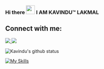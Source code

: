 ### Hi there <img src="https://media.giphy.com/media/hvRJCLFzcasrR4ia7z/giphy.gif" width="28"> I AM KAVINDU™ LAKMAL 

## Connect with me:

<a href="https://www.linkedin.com/in/kavindu-lakmal-wickramasinghe/">
   <img src="https://img.shields.io/badge/linkedin-%230077B5.svg?&style=for-the-badge&logo=linkedin&logoColor=white" />
</a>

<a href="mailto:avakavindu@gmail.com">
   <img src="https://img.shields.io/badge/gmail-D14836?style=for-the-badge&logo=hotmail&logoColor=Blue" />
</a>

![Kavindu's github status](https://github-readme-stats.vercel.app/api?username=Kavindulakmal&count_private=true&show_icons=true&theme=synthwave&hide=contribs)


[![My Skills](https://skillicons.dev/icons?i=aws,gcp,azure,react,vue,flutter&perline=3)](https://skillicons.dev)




